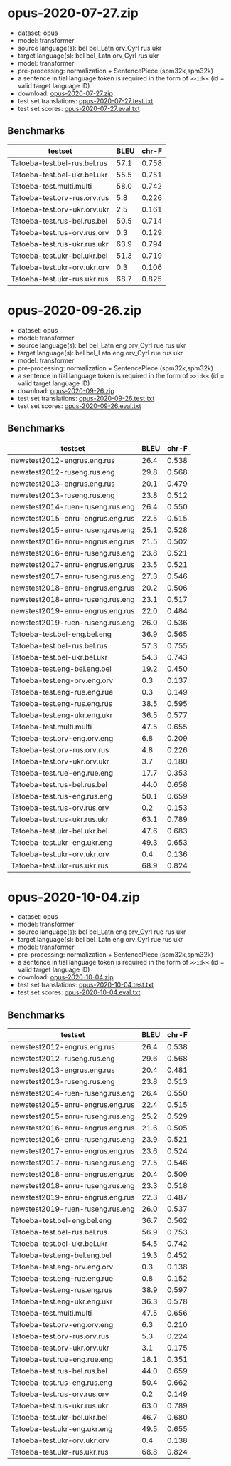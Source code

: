 # opus-2020-07-27.zip

* dataset: opus
* model: transformer
* source language(s): bel bel_Latn orv_Cyrl rus ukr
* target language(s): bel bel_Latn orv_Cyrl rus ukr
* model: transformer
* pre-processing: normalization + SentencePiece (spm32k,spm32k)
* a sentence initial language token is required in the form of `>>id<<` (id = valid target language ID)
* download: [opus-2020-07-27.zip](https://object.pouta.csc.fi/Tatoeba-MT-models/zle-zle/opus-2020-07-27.zip)
* test set translations: [opus-2020-07-27.test.txt](https://object.pouta.csc.fi/Tatoeba-MT-models/zle-zle/opus-2020-07-27.test.txt)
* test set scores: [opus-2020-07-27.eval.txt](https://object.pouta.csc.fi/Tatoeba-MT-models/zle-zle/opus-2020-07-27.eval.txt)

## Benchmarks

| testset               | BLEU  | chr-F |
|-----------------------|-------|-------|
| Tatoeba-test.bel-rus.bel.rus 	| 57.1 	| 0.758 |
| Tatoeba-test.bel-ukr.bel.ukr 	| 55.5 	| 0.751 |
| Tatoeba-test.multi.multi 	| 58.0 	| 0.742 |
| Tatoeba-test.orv-rus.orv.rus 	| 5.8 	| 0.226 |
| Tatoeba-test.orv-ukr.orv.ukr 	| 2.5 	| 0.161 |
| Tatoeba-test.rus-bel.rus.bel 	| 50.5 	| 0.714 |
| Tatoeba-test.rus-orv.rus.orv 	| 0.3 	| 0.129 |
| Tatoeba-test.rus-ukr.rus.ukr 	| 63.9 	| 0.794 |
| Tatoeba-test.ukr-bel.ukr.bel 	| 51.3 	| 0.719 |
| Tatoeba-test.ukr-orv.ukr.orv 	| 0.3 	| 0.106 |
| Tatoeba-test.ukr-rus.ukr.rus 	| 68.7 	| 0.825 |

# opus-2020-09-26.zip

* dataset: opus
* model: transformer
* source language(s): bel bel_Latn eng orv_Cyrl rue rus ukr
* target language(s): bel bel_Latn eng orv_Cyrl rue rus ukr
* model: transformer
* pre-processing: normalization + SentencePiece (spm32k,spm32k)
* a sentence initial language token is required in the form of `>>id<<` (id = valid target language ID)
* download: [opus-2020-09-26.zip](https://object.pouta.csc.fi/Tatoeba-MT-models/zle-zle/opus-2020-09-26.zip)
* test set translations: [opus-2020-09-26.test.txt](https://object.pouta.csc.fi/Tatoeba-MT-models/zle-zle/opus-2020-09-26.test.txt)
* test set scores: [opus-2020-09-26.eval.txt](https://object.pouta.csc.fi/Tatoeba-MT-models/zle-zle/opus-2020-09-26.eval.txt)

## Benchmarks

| testset               | BLEU  | chr-F |
|-----------------------|-------|-------|
| newstest2012-engrus.eng.rus 	| 26.4 	| 0.538 |
| newstest2012-ruseng.rus.eng 	| 29.8 	| 0.568 |
| newstest2013-engrus.eng.rus 	| 20.1 	| 0.479 |
| newstest2013-ruseng.rus.eng 	| 23.8 	| 0.512 |
| newstest2014-ruen-ruseng.rus.eng 	| 26.4 	| 0.550 |
| newstest2015-enru-engrus.eng.rus 	| 22.5 	| 0.515 |
| newstest2015-enru-ruseng.rus.eng 	| 25.1 	| 0.528 |
| newstest2016-enru-engrus.eng.rus 	| 21.5 	| 0.502 |
| newstest2016-enru-ruseng.rus.eng 	| 23.8 	| 0.521 |
| newstest2017-enru-engrus.eng.rus 	| 23.5 	| 0.521 |
| newstest2017-enru-ruseng.rus.eng 	| 27.3 	| 0.546 |
| newstest2018-enru-engrus.eng.rus 	| 20.2 	| 0.506 |
| newstest2018-enru-ruseng.rus.eng 	| 23.1 	| 0.517 |
| newstest2019-enru-engrus.eng.rus 	| 22.0 	| 0.484 |
| newstest2019-ruen-ruseng.rus.eng 	| 26.0 	| 0.536 |
| Tatoeba-test.bel-eng.bel.eng 	| 36.9 	| 0.565 |
| Tatoeba-test.bel-rus.bel.rus 	| 57.3 	| 0.755 |
| Tatoeba-test.bel-ukr.bel.ukr 	| 54.3 	| 0.743 |
| Tatoeba-test.eng-bel.eng.bel 	| 19.2 	| 0.450 |
| Tatoeba-test.eng-orv.eng.orv 	| 0.3 	| 0.137 |
| Tatoeba-test.eng-rue.eng.rue 	| 0.3 	| 0.149 |
| Tatoeba-test.eng-rus.eng.rus 	| 38.5 	| 0.595 |
| Tatoeba-test.eng-ukr.eng.ukr 	| 36.5 	| 0.577 |
| Tatoeba-test.multi.multi 	| 47.5 	| 0.655 |
| Tatoeba-test.orv-eng.orv.eng 	| 6.8 	| 0.209 |
| Tatoeba-test.orv-rus.orv.rus 	| 4.8 	| 0.226 |
| Tatoeba-test.orv-ukr.orv.ukr 	| 3.7 	| 0.180 |
| Tatoeba-test.rue-eng.rue.eng 	| 17.7 	| 0.353 |
| Tatoeba-test.rus-bel.rus.bel 	| 44.0 	| 0.658 |
| Tatoeba-test.rus-eng.rus.eng 	| 50.1 	| 0.659 |
| Tatoeba-test.rus-orv.rus.orv 	| 0.2 	| 0.153 |
| Tatoeba-test.rus-ukr.rus.ukr 	| 63.1 	| 0.789 |
| Tatoeba-test.ukr-bel.ukr.bel 	| 47.6 	| 0.683 |
| Tatoeba-test.ukr-eng.ukr.eng 	| 49.3 	| 0.653 |
| Tatoeba-test.ukr-orv.ukr.orv 	| 0.4 	| 0.136 |
| Tatoeba-test.ukr-rus.ukr.rus 	| 68.9 	| 0.824 |

# opus-2020-10-04.zip

* dataset: opus
* model: transformer
* source language(s): bel bel_Latn eng orv_Cyrl rue rus ukr
* target language(s): bel bel_Latn eng orv_Cyrl rue rus ukr
* model: transformer
* pre-processing: normalization + SentencePiece (spm32k,spm32k)
* a sentence initial language token is required in the form of `>>id<<` (id = valid target language ID)
* download: [opus-2020-10-04.zip](https://object.pouta.csc.fi/Tatoeba-MT-models/zle-zle/opus-2020-10-04.zip)
* test set translations: [opus-2020-10-04.test.txt](https://object.pouta.csc.fi/Tatoeba-MT-models/zle-zle/opus-2020-10-04.test.txt)
* test set scores: [opus-2020-10-04.eval.txt](https://object.pouta.csc.fi/Tatoeba-MT-models/zle-zle/opus-2020-10-04.eval.txt)

## Benchmarks

| testset               | BLEU  | chr-F |
|-----------------------|-------|-------|
| newstest2012-engrus.eng.rus 	| 26.4 	| 0.538 |
| newstest2012-ruseng.rus.eng 	| 29.6 	| 0.568 |
| newstest2013-engrus.eng.rus 	| 20.4 	| 0.481 |
| newstest2013-ruseng.rus.eng 	| 23.8 	| 0.513 |
| newstest2014-ruen-ruseng.rus.eng 	| 26.4 	| 0.550 |
| newstest2015-enru-engrus.eng.rus 	| 22.4 	| 0.515 |
| newstest2015-enru-ruseng.rus.eng 	| 25.2 	| 0.529 |
| newstest2016-enru-engrus.eng.rus 	| 21.6 	| 0.505 |
| newstest2016-enru-ruseng.rus.eng 	| 23.9 	| 0.521 |
| newstest2017-enru-engrus.eng.rus 	| 23.6 	| 0.524 |
| newstest2017-enru-ruseng.rus.eng 	| 27.5 	| 0.546 |
| newstest2018-enru-engrus.eng.rus 	| 20.4 	| 0.509 |
| newstest2018-enru-ruseng.rus.eng 	| 23.3 	| 0.518 |
| newstest2019-enru-engrus.eng.rus 	| 22.3 	| 0.487 |
| newstest2019-ruen-ruseng.rus.eng 	| 26.0 	| 0.537 |
| Tatoeba-test.bel-eng.bel.eng 	| 36.7 	| 0.562 |
| Tatoeba-test.bel-rus.bel.rus 	| 56.9 	| 0.753 |
| Tatoeba-test.bel-ukr.bel.ukr 	| 54.5 	| 0.742 |
| Tatoeba-test.eng-bel.eng.bel 	| 19.3 	| 0.452 |
| Tatoeba-test.eng-orv.eng.orv 	| 0.3 	| 0.138 |
| Tatoeba-test.eng-rue.eng.rue 	| 0.8 	| 0.152 |
| Tatoeba-test.eng-rus.eng.rus 	| 38.9 	| 0.597 |
| Tatoeba-test.eng-ukr.eng.ukr 	| 36.3 	| 0.578 |
| Tatoeba-test.multi.multi 	| 47.5 	| 0.656 |
| Tatoeba-test.orv-eng.orv.eng 	| 6.3 	| 0.210 |
| Tatoeba-test.orv-rus.orv.rus 	| 5.3 	| 0.224 |
| Tatoeba-test.orv-ukr.orv.ukr 	| 3.1 	| 0.175 |
| Tatoeba-test.rue-eng.rue.eng 	| 18.1 	| 0.351 |
| Tatoeba-test.rus-bel.rus.bel 	| 44.0 	| 0.659 |
| Tatoeba-test.rus-eng.rus.eng 	| 50.4 	| 0.662 |
| Tatoeba-test.rus-orv.rus.orv 	| 0.2 	| 0.149 |
| Tatoeba-test.rus-ukr.rus.ukr 	| 63.0 	| 0.789 |
| Tatoeba-test.ukr-bel.ukr.bel 	| 46.7 	| 0.680 |
| Tatoeba-test.ukr-eng.ukr.eng 	| 49.5 	| 0.655 |
| Tatoeba-test.ukr-orv.ukr.orv 	| 0.4 	| 0.138 |
| Tatoeba-test.ukr-rus.ukr.rus 	| 68.8 	| 0.824 |

